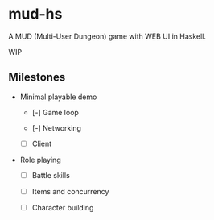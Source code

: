 # mud-hs

A MUD (Multi-User Dungeon) game with WEB UI in Haskell.

WIP

## Milestones

- Minimal playable demo

  - [-] Game loop

  - [-] Networking

  - [ ] Client

- Role playing

  - [ ] Battle skills

  - [ ] Items and concurrency
  
  - [ ] Character building

